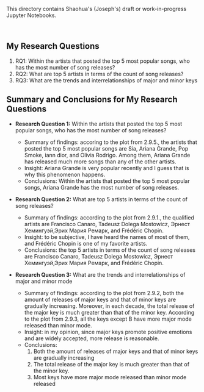 This directory contains Shaohua's (Joseph's) draft or work-in-progress Jupyter Notebooks.

<br>

## My Research Questions

1. RQ1: Within the artists that posted the top 5 most popular songs, who has the most number of song releases?
2. RQ2: What are top 5 artists in terms of the count of song releases?
3. RQ3: What are the trends and interrelationships of major and minor keys

## Summary and Conclusions for My Research Questions

- **Research Question 1:** Within the artists that posted the top 5 most popular songs, who has the most number of song releases? 

    - Summary of findings: accoring to the plot from 2.9.5., the artists that posted the top 5 most popular songs are Sia, Ariana Grande, Pop Smoke, iann dior, and Olivia Rodrigo. Among them, Ariana Grande has released much more songs than any of the other artists.
    - Insight: Ariana Grande is very popular recently and I guess that is why this phenomenon happens.
    - Conclusions: Within the artists that posted the top 5 most popular songs, Ariana Grande has the most number of song releases.
    

- **Research Question 2:** What are top 5 artists in terms of the count of song releases?
    - Summary of findings: according to the plot from 2.9.1., the qualified artists are Francisco Canaro, Tadeusz Dolega Mostowicz, Эрнест Хемингуэй,Эрих Мария Ремарк, and Frédéric Chopin.
    - Insight: to be subjective, I have heard the names of most of them, and Frédéric Chopin is one of my favorite artists.
    - Conclusions: the top 5 artists in terms of the count of song releases are Francisco Canaro, Tadeusz Dolega Mostowicz, Эрнест Хемингуэй,Эрих Мария Ремарк, and Frédéric Chopin.
    
- **Research Question 3:** What are the trends and interrelationships of major and minor mode
    - Summary of findings: according to the plot from 2.9.2, both the amount of releases of major keys and that of minor keys are gradually increasing. Moreover, in each decade, the total release of the major key is much greater than that of the minor key. According to the plot from 2.9.3, all the keys except B have more major mode released than minor mode.
    - Insight: in my opinion, since major keys promote positive emotions and are widely accepted, more release is reasonable.
    - Conclusions: 
        1. Both the amount of releases of major keys and that of minor keys are gradually increasing 
        2. The total release of the major key is much greater than that of the minor key.
        3. Most keys have more major mode released than minor mode released
    
    
